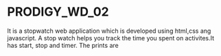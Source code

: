 # PRODIGY_WD_02
It is a stopwatch web application which is developed using html,css ang javascript.
A stop watch helps you  track the time you spent on activites.It has start, stop and timer.
The prints are 

